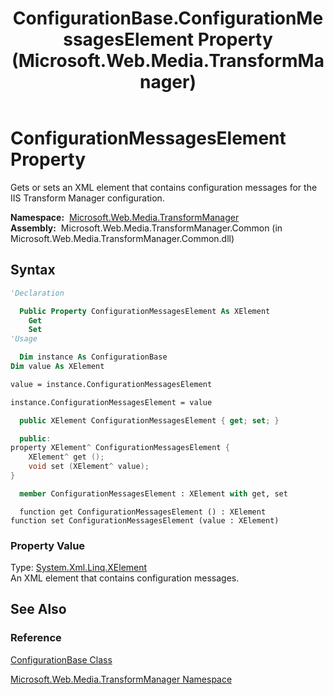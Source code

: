 ﻿---
title: ConfigurationBase.ConfigurationMessagesElement Property (Microsoft.Web.Media.TransformManager)
TOCTitle: ConfigurationMessagesElement Property
ms:assetid: P:Microsoft.Web.Media.TransformManager.ConfigurationBase.ConfigurationMessagesElement
ms:mtpsurl: https://msdn.microsoft.com/en-us/library/microsoft.web.media.transformmanager.configurationbase.configurationmessageselement(v=VS.90)
ms:contentKeyID: 35520977
ms.date: 06/14/2012
mtps_version: v=VS.90
f1_keywords:
- Microsoft.Web.Media.TransformManager.ConfigurationBase.ConfigurationMessagesElement
- Microsoft.Web.Media.TransformManager.ConfigurationBase.get_ConfigurationMessagesElement
- Microsoft.Web.Media.TransformManager.ConfigurationBase.set_ConfigurationMessagesElement
dev_langs:
- csharp
- jscript
- vb
- FSharp
- cpp
api_location:
- Microsoft.Web.Media.TransformManager.Common.dll
api_name:
- Microsoft.Web.Media.TransformManager.ConfigurationBase.ConfigurationMessagesElement
- Microsoft.Web.Media.TransformManager.ConfigurationBase.get_ConfigurationMessagesElement
- Microsoft.Web.Media.TransformManager.ConfigurationBase.set_ConfigurationMessagesElement
api_type:
- Managed
topic_type:
- apiref
- kbSyntax
product_family_name: VS
ROBOTS: INDEX,FOLLOW
---

# ConfigurationMessagesElement Property

Gets or sets an XML element that contains configuration messages for the IIS Transform Manager configuration.

**Namespace:**  [Microsoft.Web.Media.TransformManager](microsoft-web-media-transformmanager-namespace.md)  
**Assembly:**  Microsoft.Web.Media.TransformManager.Common (in Microsoft.Web.Media.TransformManager.Common.dll)

## Syntax

```vb
'Declaration

  Public Property ConfigurationMessagesElement As XElement
    Get
    Set
'Usage

  Dim instance As ConfigurationBase
Dim value As XElement

value = instance.ConfigurationMessagesElement

instance.ConfigurationMessagesElement = value
```

```csharp
  public XElement ConfigurationMessagesElement { get; set; }
```

```cpp
  public:
property XElement^ ConfigurationMessagesElement {
    XElement^ get ();
    void set (XElement^ value);
}
```

``` fsharp
  member ConfigurationMessagesElement : XElement with get, set
```

```jscript
  function get ConfigurationMessagesElement () : XElement
function set ConfigurationMessagesElement (value : XElement)
```

### Property Value

Type: [System.Xml.Linq.XElement](https://msdn.microsoft.com/library/bb340098)  
An XML element that contains configuration messages.  

## See Also

### Reference

[ConfigurationBase Class](configurationbase-class-microsoft-web-media-transformmanager.md)

[Microsoft.Web.Media.TransformManager Namespace](microsoft-web-media-transformmanager-namespace.md)

